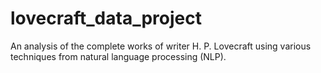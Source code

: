 # lovecraft_data_project
An analysis of the complete works of writer H. P. Lovecraft using various techniques from natural language processing (NLP).
